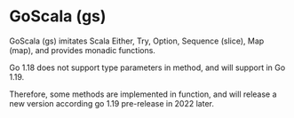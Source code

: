 # GoScala (gs)

GoScala (gs) imitates Scala Either, Try, Option, Sequence (slice), Map (map), and provides monadic functions.

Go 1.18 does not support type parameters in method, and will support in Go 1.19.

Therefore, some methods are implemented in function, and will release a new version according go 1.19 pre-release in 2022 later.
